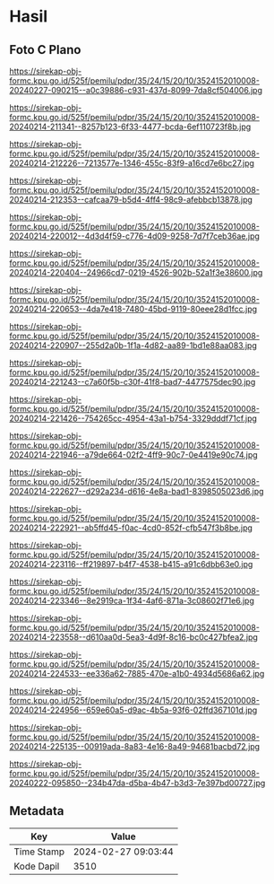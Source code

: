 # Hasil

## Foto C Plano

https://sirekap-obj-formc.kpu.go.id/525f/pemilu/pdpr/35/24/15/20/10/3524152010008-20240227-090215--a0c39886-c931-437d-8099-7da8cf504006.jpg

https://sirekap-obj-formc.kpu.go.id/525f/pemilu/pdpr/35/24/15/20/10/3524152010008-20240214-211341--8257b123-6f33-4477-bcda-6ef110723f8b.jpg

https://sirekap-obj-formc.kpu.go.id/525f/pemilu/pdpr/35/24/15/20/10/3524152010008-20240214-212226--7213577e-1346-455c-83f9-a16cd7e6bc27.jpg

https://sirekap-obj-formc.kpu.go.id/525f/pemilu/pdpr/35/24/15/20/10/3524152010008-20240214-212353--cafcaa79-b5d4-4ff4-98c9-afebbcb13878.jpg

https://sirekap-obj-formc.kpu.go.id/525f/pemilu/pdpr/35/24/15/20/10/3524152010008-20240214-220012--4d3d4f59-c776-4d09-9258-7d7f7ceb36ae.jpg

https://sirekap-obj-formc.kpu.go.id/525f/pemilu/pdpr/35/24/15/20/10/3524152010008-20240214-220404--24966cd7-0219-4526-902b-52a1f3e38600.jpg

https://sirekap-obj-formc.kpu.go.id/525f/pemilu/pdpr/35/24/15/20/10/3524152010008-20240214-220653--4da7e418-7480-45bd-9119-80eee28d1fcc.jpg

https://sirekap-obj-formc.kpu.go.id/525f/pemilu/pdpr/35/24/15/20/10/3524152010008-20240214-220907--255d2a0b-1f1a-4d82-aa89-1bd1e88aa083.jpg

https://sirekap-obj-formc.kpu.go.id/525f/pemilu/pdpr/35/24/15/20/10/3524152010008-20240214-221243--c7a60f5b-c30f-41f8-bad7-4477575dec90.jpg

https://sirekap-obj-formc.kpu.go.id/525f/pemilu/pdpr/35/24/15/20/10/3524152010008-20240214-221426--754265cc-4954-43a1-b754-3329dddf71cf.jpg

https://sirekap-obj-formc.kpu.go.id/525f/pemilu/pdpr/35/24/15/20/10/3524152010008-20240214-221946--a79de664-02f2-4ff9-90c7-0e4419e90c74.jpg

https://sirekap-obj-formc.kpu.go.id/525f/pemilu/pdpr/35/24/15/20/10/3524152010008-20240214-222627--d292a234-d616-4e8a-bad1-8398505023d6.jpg

https://sirekap-obj-formc.kpu.go.id/525f/pemilu/pdpr/35/24/15/20/10/3524152010008-20240214-222921--ab5ffd45-f0ac-4cd0-852f-cfb547f3b8be.jpg

https://sirekap-obj-formc.kpu.go.id/525f/pemilu/pdpr/35/24/15/20/10/3524152010008-20240214-223116--ff219897-b4f7-4538-b415-a91c6dbb63e0.jpg

https://sirekap-obj-formc.kpu.go.id/525f/pemilu/pdpr/35/24/15/20/10/3524152010008-20240214-223346--8e2919ca-1f34-4af6-871a-3c08602f71e6.jpg

https://sirekap-obj-formc.kpu.go.id/525f/pemilu/pdpr/35/24/15/20/10/3524152010008-20240214-223558--d610aa0d-5ea3-4d9f-8c16-bc0c427bfea2.jpg

https://sirekap-obj-formc.kpu.go.id/525f/pemilu/pdpr/35/24/15/20/10/3524152010008-20240214-224533--ee336a62-7885-470e-a1b0-4934d5686a62.jpg

https://sirekap-obj-formc.kpu.go.id/525f/pemilu/pdpr/35/24/15/20/10/3524152010008-20240214-224956--659e60a5-d9ac-4b5a-93f6-02ffd367101d.jpg

https://sirekap-obj-formc.kpu.go.id/525f/pemilu/pdpr/35/24/15/20/10/3524152010008-20240214-225135--00919ada-8a83-4e16-8a49-94681bacbd72.jpg

https://sirekap-obj-formc.kpu.go.id/525f/pemilu/pdpr/35/24/15/20/10/3524152010008-20240222-095850--234b47da-d5ba-4b47-b3d3-7e397bd00727.jpg


## Metadata

| Key        | Value               |
| ---------- | ------------------- |
| Time Stamp | 2024-02-27 09:03:44 |
| Kode Dapil | 3510                |



